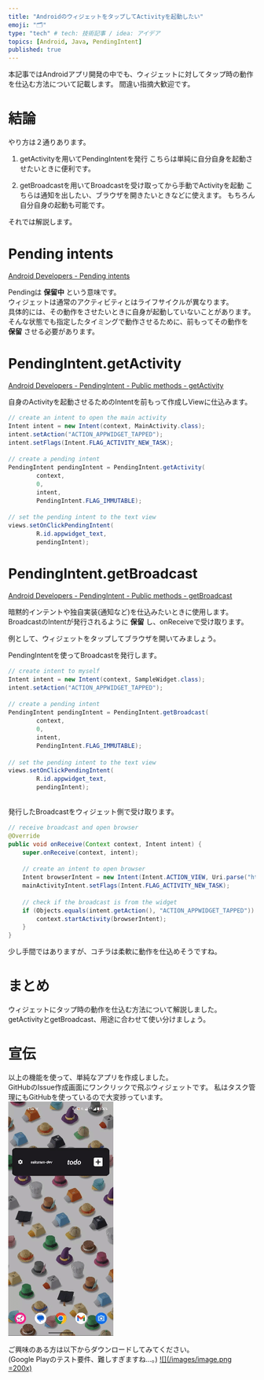 ```yaml
---
title: "AndroidのウィジェットをタップしてActivityを起動したい"
emoji: "🗂"
type: "tech" # tech: 技術記事 / idea: アイデア
topics: [Android, Java, PendingIntent]
published: true
---
```


本記事ではAndroidアプリ開発の中でも、ウィジェットに対してタップ時の動作を仕込む方法について記載します。 
間違い指摘大歓迎です。

# 結論

やり方は２通りあります。
1. getActivityを用いてPendingIntentを発行
    こちらは単純に自分自身を起動させたいときに便利です。

1. getBroadcastを用いてBroadcastを受け取ってから手動でActivityを起動
    こちらは通知を出したい、ブラウザを開きたいときなどに使えます。
    もちろん自分自身の起動も可能です。

それでは解説します。

# Pending intents
[Android Developers - Pending intents](https://developer.android.com/privacy-and-security/risks/pending-intent)

Pendingは __保留中__ という意味です。  
ウィジェットは通常のアクティビティとはライフサイクルが異なります。  
具体的には、その動作をさせたいときに自身が起動していないことがあります。  
そんな状態でも指定したタイミングで動作させるために、前もってその動作を __保留__ させる必要があります。

# PendingIntent.getActivity

[Android Developers - PendingIntent - Public methods -  getActivity](https://developer.android.com/reference/android/app/PendingIntent#getActivity(android.content.Context,%20int,%20android.content.Intent,%20int,%20android.os.Bundle))

自身のActivityを起動させるためのIntentを前もって作成しViewに仕込みます。

```java:SampleWidget.java
// create an intent to open the main activity
Intent intent = new Intent(context, MainActivity.class);
intent.setAction("ACTION_APPWIDGET_TAPPED");
intent.setFlags(Intent.FLAG_ACTIVITY_NEW_TASK);

// create a pending intent
PendingIntent pendingIntent = PendingIntent.getActivity(
        context,
        0,
        intent,
        PendingIntent.FLAG_IMMUTABLE);

// set the pending intent to the text view
views.setOnClickPendingIntent(
        R.id.appwidget_text,
        pendingIntent);
```

# PendingIntent.getBroadcast

[Android Developers - PendingIntent - Public methods - getBroadcast](https://developer.android.com/reference/android/app/PendingIntent#getBroadcast(android.content.Context,%20int,%20android.content.Intent,%20int))

暗黙的インテントや独自実装(通知など)を仕込みたいときに使用します。  
BroadcastのIntentが発行されるように __保留__ し、onReceiveで受け取ります。 

例として、ウィジェットをタップしてブラウザを開いてみましょう。

PendingIntentを使ってBroadcastを発行します。  

```java:SampleWidget.java
// create intent to myself
Intent intent = new Intent(context, SampleWidget.class);
intent.setAction("ACTION_APPWIDGET_TAPPED");

// create a pending intent
PendingIntent pendingIntent = PendingIntent.getBroadcast(
        context,
        0,
        intent,
        PendingIntent.FLAG_IMMUTABLE);

// set the pending intent to the text view
views.setOnClickPendingIntent(
        R.id.appwidget_text,
        pendingIntent);
    
```

発行したBroadcastをウィジェット側で受け取ります。
```java:SampleWidget.java
// receive broadcast and open browser
@Override
public void onReceive(Context context, Intent intent) {
    super.onReceive(context, intent);

    // create an intent to open browser
    Intent browserIntent = new Intent(Intent.ACTION_VIEW, Uri.parse("https://example.com"));
    mainActivityIntent.setFlags(Intent.FLAG_ACTIVITY_NEW_TASK);

    // check if the broadcast is from the widget
    if (Objects.equals(intent.getAction(), "ACTION_APPWIDGET_TAPPED")) {
        context.startActivity(browserIntent);
    }
}
```

少し手間ではありますが、コチラは柔軟に動作を仕込めそうですね。

# まとめ
ウィジェットにタップ時の動作を仕込む方法について解説しました。  
getActivityとgetBroadcast、用途に合わせて使い分けましょう。  

# 宣伝
以上の機能を使って、単純なアプリを作成しました。  
GitHubのIssue作成画面にワンクリックで飛ぶウィジェットです。
私はタスク管理にもGitHubを使っているので大変捗っています。
![](/images/screen.gif)

ご興味のある方は以下からダウンロードしてみてください。  
(Google Playのテスト要件、難しすぎますね...。)
[![](/images/image.png =200x)](https://www.amazon.co.jp/gp/product/B0CR7TJ67S)
